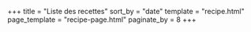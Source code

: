 +++
title = "Liste des recettes"
sort_by = "date"
template = "recipe.html"
page_template = "recipe-page.html"
paginate_by = 8
+++
